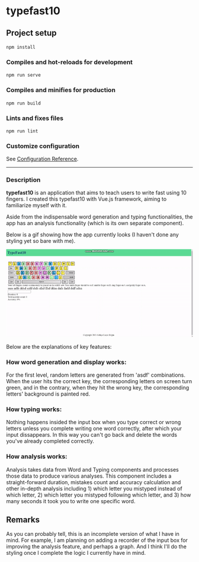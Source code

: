 # typefast10

## Project setup
```
npm install
```

### Compiles and hot-reloads for development
```
npm run serve
```

### Compiles and minifies for production
```
npm run build
```

### Lints and fixes files
```
npm run lint
```

### Customize configuration
See [Configuration Reference](https://cli.vuejs.org/config/).

<hr>

### Description

__typefast10__ is an application that aims to teach users to write fast using 10 fingers. I created this typefast10 with Vue.js framework, aiming to familiarize myself with it.

Aside from the indispensable word generation and typing functionalities, the app has an analysis functionality (which is its own separate component).

Below is a gif showing how the app currently looks (I haven't done any styling yet so bare with me).

![Main Gif](./docs/typefast10-main.gif)

Below are the explanations of key features:

### How word generation and display works:

For the first level, random letters are generated from 'asdf' combinations. When the user hits the correct key, the corresponding letters on screen turn green, and in the contrary, when they hit the wrong key, the corresponding letters' background is painted red.

### How typing works:

Nothing happens insided the input box when you type correct or wrong letters unless you complete writing one word correctly, after which your input dissappears. In this way you can't go back and delete the words you've already completed correctly.

### How analysis works:

Analysis takes data from Word and Typing components and processes those data to produce various analyses. This component includes a straight-forward duration, mistakes count and accuracy calculation and other in-depth analysis including 1) which letter you mistyped instead of which letter, 2) which letter you mistyped following which letter, and 3) how many seconds it took you to write one specific word.


## Remarks

As you can probably tell, this is an incomplete version of what I have in mind. For example, I am planning on adding a recorder of the input box for improving the analysis feature, and perhaps a graph. And I think I'll do the styling once I complete the logic I currently have in mind.
